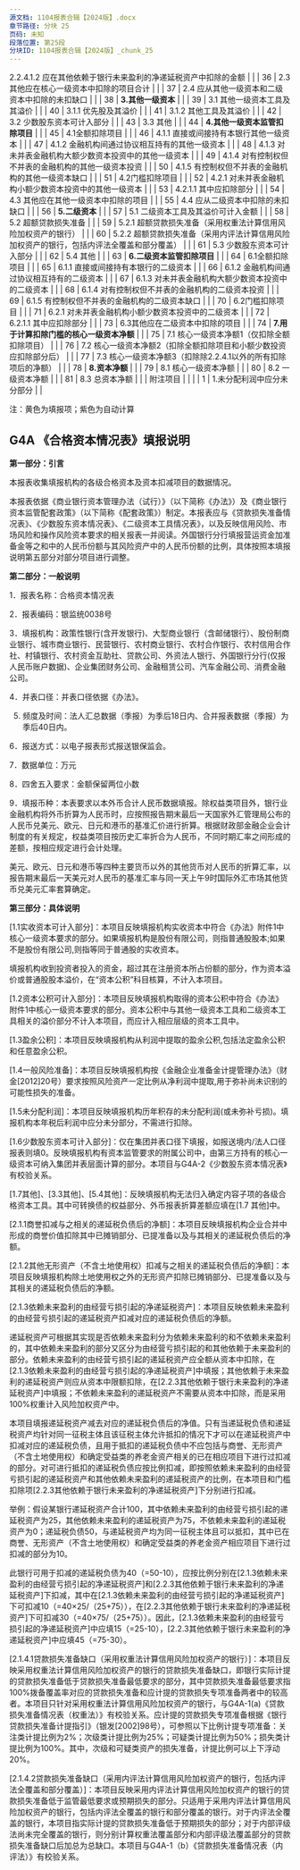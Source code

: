 ```yaml
---
源文档: 1104报表合辑【2024版】.docx
章节路径: 分块 25
页码: 未知
段落位置: 第25段
分块ID: 1104报表合辑【2024版】_chunk_25
---
```


2.2.4.1.2 应在其他依赖于银行未来盈利的净递延税资产中扣除的金额 |  |
| 36 | 2.3 其他应在核心一级资本中扣除的项目合计 |  |
| 37 | 2.4 应从其他一级资本和二级资本中扣除的未扣缺口 |  |
| 38 | **3.其他一级资本** |  |
| 39 | 3.1 其他一级资本工具及其溢价 |  |
| 40 | 3.1.1 优先股及其溢价 |  |
| 41 | 3.1.2 其他工具及其溢价 |  |
| 42 | 3.2 少数股东资本可计入部分 |  |
| 43 | 3.3 其他 |  |
| 44 | **4.其他一级资本监管扣除项目** |  |
| 45 | 4.1全额扣除项目 |  |
| 46 | 4.1.1 直接或间接持有本银行其他一级资本 |  |
| 47 | 4.1.2 金融机构间通过协议相互持有的其他一级资本 |  |
| 48 | 4.1.3 对未并表金融机构大额少数资本投资中的其他一级资本 |  |
| 49 | 4.1.4 对有控制权但不并表的金融机构的其他一级资本投资 |  |
| 50 | 4.1.5 有控制权但不并表的金融机构的其他一级资本缺口 |  |
| 51 | 4.2门槛扣除项目 |  |
| 52 | 4.2.1 对未并表金融机构小额少数资本投资中的其他一级资本 |  |
| 53 | 4.2.1.1 其中应扣除部分 |  |
| 54 | 4.3 其他应在其他一级资本中扣除的项目 |  |
| 55 | 4.4 应从二级资本中扣除的未扣缺口 |  |
| 56 | **5.二级资本** |  |
| 57 | 5.1 二级资本工具及其溢价可计入金额 |  |
| 58 | 5.2 超额贷款损失准备 |  |
| 59 | 5.2.1 超额贷款损失准备（采用权重法计算信用风险加权资产的银行） |  |
| 60 | 5.2.2 超额贷款损失准备（采用内评法计算信用风险加权资产的银行，包括内评法全覆盖和部分覆盖） |  |
| 61 | 5.3 少数股东资本可计入部分 |  |
| 62 | 5.4 其他 |  |
| 63 | **6.二级资本监管扣除项目** |  |
| 64 | 6.1全额扣除项目 |  |
| 65 | 6.1.1 直接或间接持有本银行的二级资本 |  |
| 66 | 6.1.2 金融机构间通过协议相互持有的二级资本 |  |
| 67 | 6.1.3 对未并表金融机构大额少数资本投资中的二级资本 |  |
| 68 | 6.1.4 对有控制权但不并表的金融机构的二级资本投资 |  |
| 69 | 6.1.5 有控制权但不并表的金融机构的二级资本缺口 |  |
| 70 | 6.2门槛扣除项目 |  |
| 71 | 6.2.1 对未并表金融机构小额少数资本投资中的二级资本 |  |
| 72 | 6.2.1.1 其中应扣除部分 |  |
| 73 | 6.3其他应在二级资本中扣除的项目 |  |
| 74 | **7.用于计算扣除门槛的核心一级资本净额** |  |
| 75 | 7.1 核心一级资本净额1（仅扣除全额扣除项目） |  |
| 76 | 7.2 核心一级资本净额2（扣除全额扣除项目和小额少数投资应扣除部分后） |  |
| 77 | 7.3 核心一级资本净额3（扣除除2.2.4.1以外的所有扣除项后的净额） |  |
| 78 | **8.资本净额** |  |
| 79 | 8.1 核心一级资本净额 |  |
| 80 | 8.2 一级资本净额 |  |
| 81 | 8.3 总资本净额 |  |
| 附注项目 |  |  |
| 1 | 1.未分配利润中应分未分部分 |  |

注：黄色为填报项；紫色为自动计算

## G4A 《合格资本情况表》填报说明

**第一部分：引言**

本报表收集填报机构的各级合格资本及资本扣减项目的数据情况。

本报表依据《商业银行资本管理办法（试行）》（以下简称《办法》）及《商业银行资本监管配套政策》（以下简称《配套政策》）制定。本报表应与《贷款损失准备情况表》、《少数股东资本情况表》、《二级资本工具情况表》，以及反映信用风险、市场风险和操作风险资本要求的相关报表一并阅读。外国银行分行填报营运资金加准备金等之和中的人民币份额与其风险资产中的人民币份额的比例，具体按照本填报说明第五部分对部分项目进行调整。

**第二部分：一般说明**

1．报表名称：合格资本情况表

2．报表编码：银监统0038号

3．填报机构：政策性银行(含开发银行)、大型商业银行（含邮储银行）、股份制商业银行、城市商业银行、民营银行、农村商业银行、农村合作银行、农村信用合作社、村镇银行、农村资金互助社、贷款公司、外资法人银行、外国银行分行(仅报人民币账户数据)、企业集团财务公司、金融租赁公司、汽车金融公司、消费金融公司。

4．并表口径：并表口径依据《办法》。

5. 频度及时间：法人汇总数据（季报）为季后18日内、合并报表数据（季报）为季后40日内。

6．报送方式：以电子报表形式报送银保监会。

7．数据单位：万元

8．四舍五入要求：金额保留两位小数

9．填报币种：本表要求以本外币合计人民币数据填报。除权益类项目外，银行业金融机构将外币折算为人民币时，应按照报告期末最后一天国家外汇管理局公布的人民币兑美元、欧元、日元和港币的基准汇价进行折算。根据财政部金融企业会计制度的有关规定，权益类项目按历史汇率折合为人民币，不同时期汇率之间形成的差额，按相应规定进行会计处理。

美元、欧元、日元和港币等四种主要货币以外的其他货币对人民币的折算汇率，以报告期末最后一天美元对人民币的基准汇率与同一天上午9时国际外汇市场其他货币兑美元汇率套算确定。

**第三部分：具体说明**

[1.1实收资本可计入部分]：本项目反映填报机构实收资本中符合《办法》附件1中核心一级资本要求的部分。如果填报机构是股份有限公司，则指普通股股本;如果不是股份有限公司,则指等同于普通股的实收资本。

填报机构收到投资者投入的资金，超过其在注册资本所占份额的部分，作为资本溢价或普通股股本溢价，在“资本公积”科目核算，不计入本项目。

[1.2资本公积可计入部分]：本项目反映填报机构取得的资本公积中符合《办法》附件1中核心一级资本要求的部分。资本公积中与其他一级资本工具和二级资本工具相关的溢价部分不计入本项目，而应计入相应层级的资本工具中。

[1.3盈余公积]：本项目反映填报机构从利润中提取的盈余公积,包括法定盈余公积和任意盈余公积。

[1.4一般风险准备]：本项目反映填报机构按《金融企业准备金计提管理办法》（财金[2012]20号）要求按照风险资产一定比例从净利润中提取,用于弥补尚未识别的可能性损失的准备。

[1.5未分配利润]：本项目反映填报机构历年积存的未分配利润(或未弥补亏损)。填报机构本年税后利润中应分未分部分，不需进行扣除。

[1.6少数股东资本可计入部分]：仅在集团并表口径下填报，如报送境内/法人口径报表则填0。反映填报机构有资本监管要求的附属公司中，由第三方持有的核心一级资本可纳入集团并表层面计算的部分。本项目与G4A-2《少数股东资本情况表》有校验关系。

[1.7其他]、[3.3其他]、[5.4其他]：反映填报机构无法归入确定内容子项的各级合格资本工具。其中可转换债的权益部分、外币报表折算差额应填在[1.7 其他]中。

[2.1.1商誉扣减与之相关的递延税负债后的净额]：本项目反映填报机构企业合并中形成的商誉价值扣除其中已摊销部分、已提准备以及与其相关的递延税负债后的净额。

[2.1.2其他无形资产（不含土地使用权）扣减与之相关的递延税负债后的净额]：本项目反映填报机构除土地使用权之外的无形资产扣除已摊销部分、已提准备以及与其相关的递延税负债后的净额。

[2.1.3依赖未来盈利的由经营亏损引起的净递延税资产]：本项目反映依赖未来盈利的由经营亏损引起的递延税资产扣减对应的递延税负债后的净额。

递延税资产可根据其实现是否依赖未来盈利分为依赖未来盈利的和不依赖未来盈利的，其中依赖未来盈利的部分又区分为由经营亏损引起的和其他依赖于未来盈利的部分。依赖未来盈利的由经营亏损引起的递延税资产应全额从资本中扣除，在[2.1.3依赖未来盈利的由经营亏损引起的净递延税资产]中填报；其他依赖于未来盈利的递延税资产则应从资本中限额扣除，在[2.2.3其他依赖于银行未来盈利的净递延税资产]中填报；不依赖未来盈利的递延税资产不需要从资本中扣除，而是采用100%权重计入风险加权资产中。

本项目填报递延税资产减去对应的递延税负债后的净值。只有当递延税负债和递延税资产均针对同一征税主体且该征税主体允许抵扣的情况下才可以在递延税资产中扣减对应的递延税负债，且用于抵扣的递延税负债中不应包括与商誉、无形资产（不含土地使用权）和确定受益类的养老金资产相关的已在相应项目下进行过扣减的部分。对可进行抵扣的递延税负债应按比例扣减，即按照依赖未来盈利的由经营亏损引起的递延税资产和其他依赖未来盈利的递延税资产的比例，在本项目和门槛扣除项[2.2.3其他依赖于银行未来盈利的净递延税资产]下分别进行扣减。

举例：假设某银行递延税资产合计100，其中依赖未来盈利的由经营亏损引起的递延税资产为25，其他依赖未来盈利的递延税资产为75，不依赖未来盈利的递延税资产为0；递延税负债50，与递延税资产均为同一征税主体且可以抵扣，其中已在商誉、无形资产（不含土地使用权）和确定受益类的养老金资产相应项目下进行过扣减的部分为10。

此银行可用于扣减的递延税负债为40（=50-10），应按比例分别在[2.1.3依赖未来盈利的由经营亏损引起的净递延税资产]和[2.2.3其他依赖于银行未来盈利的净递延税资产]下扣减，其中在[2.1.3依赖未来盈利的由经营亏损引起的净递延税资产]下可扣减10（=40×25/（25+75）），在[2.2.3其他依赖于银行未来盈利的净递延税资产]下可扣减30（=40×75/（25+75））。因此，[2.1.3依赖未来盈利的由经营亏损引起的净递延税资产]中应填15（=25-10），[2.2.3其他依赖于银行未来盈利的净递延税资产]中应填45（=75-30）。

[2.1.4.1贷款损失准备缺口（采用权重法计算信用风险加权资产的银行）]：本项目反映采用权重法计算信用风险加权资产的银行的贷款损失准备缺口，即银行实际计提的贷款损失准备低于贷款损失准备最低要求的部分，其中贷款损失准备最低要求指100%拨备覆盖率对应的贷款损失准备和应计提的贷款损失专项准备两者中的较高者。本项目只针对采用权重法计算信用风险加权资产的银行，与G4A-1(a)《贷款损失准备情况表（权重法）》有校验关系。应计提的贷款损失专项准备根据《银行贷款损失准备计提指引》（银发[2002]98号），可参照以下比例计提专项准备：关注类计提比例为2%；次级类计提比例为25%；可疑类计提比例为50%；损失类计提比例为100%。其中，次级和可疑类资产的损失准备，计提比例可以上下浮动20%。

[2.1.4.2贷款损失准备缺口（采用内评法计算信用风险加权资产的银行，包括内评法全覆盖和部分覆盖）]：本项目反映采用内评法计算信用风险加权资产的银行的贷款损失准备低于监管最低要求或预期损失的部分。只适用于采用内评法计算信用风险加权资产的银行，包括内评法全覆盖的银行和部分覆盖的银行。对于内评法全覆盖的银行，本项目指实际计提的贷款损失准备低于预期损失的部分；对于内部评级法尚未完全覆盖的银行，则分别计算权重法覆盖部分和内部评级法覆盖部分的贷款损失准备缺口后加总为总缺口。本项目与G4A-1（b）《贷款损失准备情况表（内评法）》有校验关系。